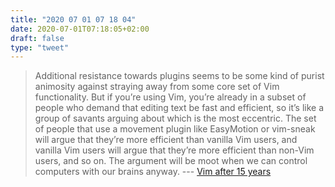 ```yaml
---
title: "2020 07 01 07 18 04"
date: 2020-07-01T07:18:05+02:00
draft: false
type: "tweet"
---
```


> Additional resistance towards plugins seems to be some kind of purist animosity against straying away from some core set of Vim functionality. But if you’re using Vim, you’re already in a subset of people who demand that editing text be fast and efficient, so it’s like a group of savants arguing about which is the most eccentric. The set of people that use a movement plugin like EasyMotion or vim-sneak will argue that they’re more efficient than vanilla Vim users, and vanilla Vim users will argue that they’re more efficient than non-Vim users, and so on. The argument will be moot when we can control computers with our brains anyway. --- [Vim after 15 years](https://statico.github.io/vim3.html)
